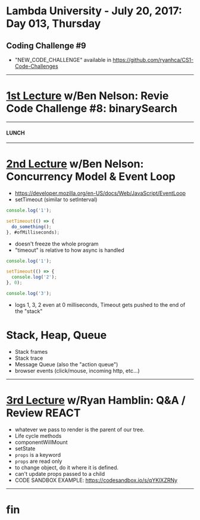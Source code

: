 # Lambda University - July 20, 2017: Day 013, Thursday
## Coding Challenge #9
- "NEW_CODE_CHALLENGE" available in https://github.com/ryanhca/CS1-Code-Challenges
***
# [1st Lecture](https://youtu.be/sfaJU2Fa2Ew) w/Ben Nelson: Revie Code Challenge #8: binarySearch
***
#### LUNCH
***
# [2nd Lecture](VIDEO_RECORDED_NOT_POSTED) w/Ben Nelson: Concurrency Model & Event Loop
- https://developer.mozilla.org/en-US/docs/Web/JavaScript/EventLoop
- setTimeout (similar to setInterval)
```js
console.log('1');

setTimeout(() => {
  do_something();
}, #ofMilliseconds);
```

- doesn't freeze the whole program
- "timeout" is relative to how async is handled
```js
console.log('1');

setTimeout(() => {
  console.log('2');
}, 0);

console.log('3');
```

- logs 1, 3, 2 even at 0 milliseconds, Timeout gets pushed to the end of the "stack"

# Stack, Heap, Queue
- Stack frames
- Stack trace
- Message Queue (also the "action queue")
- browser events (click/mouse, incoming http, etc...)

***
# [3rd Lecture](https://youtu.be/B9P2_gkZJPY) w/Ryan Hamblin: Q&A / Review REACT
- whatever we pass to render is the parent of our tree.
- Life cycle methods
- componentWillMount
- setState
- `props` is a keyword
- `props` are read only
- to change object, do it where it is defined.
- can't update props passed to a child
- CODE SANDBOX EXAMPLE: https://codesandbox.io/s/qYKlXZRNy

***
# fin
